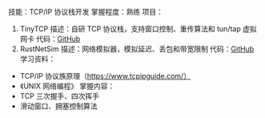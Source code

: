 技能：TCP/IP 协议栈开发
掌握程度：熟练
项目：
  1. TinyTCP
     描述：自研 TCP 协议栈，支持窗口控制、重传算法和 tun/tap 虚拟网卡
     代码：[GitHub](https://github.com/username/TinyTCP)
  2. RustNetSim
     描述：网络模拟器，模拟延迟、丢包和带宽限制
     代码：[GitHub](https://github.com/username/RustNetSim)
学习资料：
  - TCP/IP 协议族原理（https://www.tcpipguide.com/）  
  - 《UNIX 网络编程》
掌握内容：
  - TCP 三次握手、四次挥手
  - 滑动窗口、拥塞控制算法